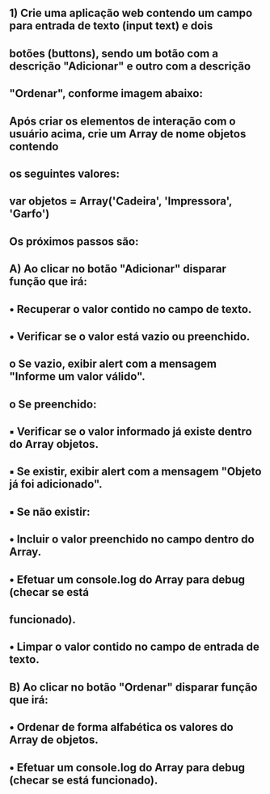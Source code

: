 ## 1) Crie uma aplicação web contendo um campo para entrada de texto (input text) e dois
##  botões (buttons), sendo um botão com a descrição "Adicionar" e outro com a descrição
##  "Ordenar", conforme imagem abaixo:
##  Após criar os elementos de interação com o usuário acima, crie um Array de nome objetos contendo
##  os seguintes valores:

##  var objetos = Array('Cadeira', 'Impressora', 'Garfo')

##  Os próximos passos são:

##  A) Ao clicar no botão "Adicionar" disparar função que irá:
##  • Recuperar o valor contido no campo de texto.
##  • Verificar se o valor está vazio ou preenchido.
##  o Se vazio, exibir alert com a mensagem "Informe um valor válido".

##  o Se preenchido:

##  ▪ Verificar se o valor informado já existe dentro do Array objetos.
##  ▪ Se existir, exibir alert com a mensagem "Objeto já foi adicionado".

##  ▪ Se não existir:

##  • Incluir o valor preenchido no campo dentro do Array.
##  • Efetuar um console.log do Array para debug (checar se está
##  funcionado).
##  • Limpar o valor contido no campo de entrada de texto.

##  B) Ao clicar no botão "Ordenar" disparar função que irá:
##  • Ordenar de forma alfabética os valores do Array de objetos.
##  • Efetuar um console.log do Array para debug (checar se está funcionado).